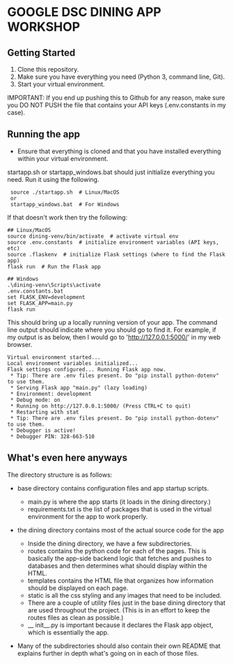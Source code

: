 # GOOGLE DSC DINING APP WORKSHOP

## Getting Started
 1) Clone this repository.
 2) Make sure you have everything you need (Python 3, command line, Git).
 3) Start your virtual environment.

 IMPORTANT: If you end up pushing this to Github for any reason, make sure you DO NOT PUSH the file that contains your API keys (.env.constants in my case).

 ## Running the app
 * Ensure that everything is cloned and that you have installed everything within your virtual environment.

startapp.sh or startapp_windows.bat should just initialize everything you need. Run it using the following.
```
 source ./startapp.sh  # Linux/MacOS
 or
 startapp_windows.bat  # For Windows
```
 If that doesn't work then try the following:

```
## Linux/MacOS
source dining-venv/bin/activate  # activate virtual env
source .env.constants  # initialize environment variables (API keys, etc)
source .flaskenv  # initialize Flask settings (where to find the Flask app)
flask run  # Run the Flask app

## Windows
.\dining-venv\Scripts\activate
.env.constants.bat
set FLASK_ENV=development
set FLASK_APP=main.py
flask run
```
This should bring up a locally running version of your app. The command line output should indicate where you should go to find it. For example, if my output is as below, then I would go to 'http://127.0.0.1:5000/' in my web browser.
```
Virtual environment started...
Local environment variables initialized...
Flask settings configured... Running Flask app now.
 * Tip: There are .env files present. Do "pip install python-dotenv" to use them.
 * Serving Flask app "main.py" (lazy loading)
 * Environment: development
 * Debug mode: on
 * Running on http://127.0.0.1:5000/ (Press CTRL+C to quit)
 * Restarting with stat
 * Tip: There are .env files present. Do "pip install python-dotenv" to use them.
 * Debugger is active!
 * Debugger PIN: 328-663-510
 ```

 ## What's even here anyways
 The directory structure is as follows:
 * base directory contains configuration files and app startup scripts.
    * main.py is where the app starts (it loads in the dining directory.)
    * requirements.txt is the list of packages that is used in the virtual environment for the app to work properly.

 * the dining directory contains most of the actual source code for the app
    * Inside the dining directory, we have a few subdirectories.
    * routes contains the python code for each of the pages. This is basically the app-side backend logic that fetches and pushes to databases and then determines what should display within the HTML.
    * templates contains the HTML file that organizes how information should be displayed on each page.
    * static is all the css styling and any images that need to be included.
    * There are a couple of utility files just in the base dining directory that are used throughout the project. (This is in an effort to keep the routes files as clean as possible.)
    * __ init__.py is important because it declares the Flask app object, which is essentially the app.
 * Many of the subdirectories should also contain their own README that explains further in depth what's going on in each of those files.